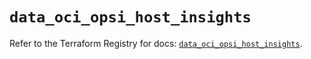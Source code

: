 # `data_oci_opsi_host_insights`

Refer to the Terraform Registry for docs: [`data_oci_opsi_host_insights`](https://registry.terraform.io/providers/oracle/oci/6.18.0/docs/data-sources/opsi_host_insights).
